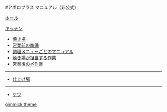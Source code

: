 #アポロプラス マニュアル（非公式）

[ホール]()

[キッチン]()

  - [焼き場](kitchen/grill/index.md)
  - [営業前の準備](kitchen/grill/ready.md)
  - [調理メニューごとのマニュアル](kitchen/grill/cooking.md)
  - [焼き場が担当する作業](kitchen/grill/work.md)
  - [営業後の〆作業](kitchen/grill/closing.md)
  ----
  - [仕上げ場](index.md)
  ----
  - [ケツ](index.md)


[gimmick:theme](united)